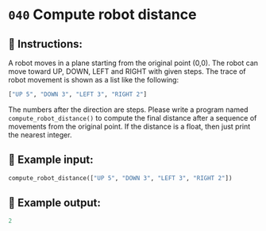 # `040` Compute robot distance

## 📝 Instructions:

A robot moves in a plane starting from the original point (0,0). The robot can move toward UP, DOWN, LEFT and RIGHT with given steps. The trace of robot movement is shown as a list like the following:

```py
["UP 5", "DOWN 3", "LEFT 3", "RIGHT 2"]
```

The numbers after the direction are steps. Please write a program named `compute_robot_distance()` to compute the final distance after a sequence of movements from the original point. If the distance is a float, then just print the nearest integer.

## 📎 Example input:

```py
compute_robot_distance(["UP 5", "DOWN 3", "LEFT 3", "RIGHT 2"])
```

## 📎 Example output:

```py
2
```
